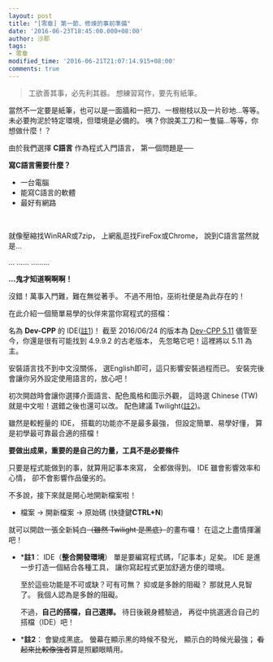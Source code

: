 ```yaml
---
layout: post
title: "[零章] 第一節、修煉的事前準備"
date: '2016-06-23T18:45:00.000+08:00'
author: 沙耶
tags:
- 零章
modified_time: '2016-06-21T21:07:14.915+08:00'
comments: true
---
```


> 工欲善其事，必先利其器。
> 想練習寫作，要先有紙筆。

當然不一定要是紙筆，也可以是一面牆和一把刀、一根樹枝以及一片砂地…等等。
未必要拘泥於特定環境，但環境是必備的。
咦？你說美工刀和一隻貓…等等，你想做什麼！？
<br />

由於我們選擇 **C語言** 作為程式入門語言，
第一個問題是──

**寫C語言需要什麼？**

- 一台電腦
- 能寫C語言的軟體
- 最好有網路
<br />

就像壓縮找WinRAR或7zip，
上網亂逛找FireFox或Chrome，
說到C語言當然就是…

…
……
………

**…鬼才知道啊啊啊！**
<br />

沒錯！萬事入門難，難在無從著手。
不過不用怕，巫術社便是為此存在的！

在此介紹一個簡單易學的伙伴來當你寫程式的搭檔：

名為 **Dev-CPP** 的 IDE([註1](#c1))！
截至 2016/06/24 的版本為 [Dev-CPP 5.11](https://sourceforge.net/projects/orwelldevcpp/)
儘管至今，你還是很有可能找到 4.9.9.2 的古老版本，
先忽略它吧！這裡將以 5.11 為主。

安裝語言找不到中文沒關係，
選English即可，這只影響安裝過程而已。
安裝完後會讓你另外設定使用語言的，放心吧！

初次開啟時會讓你選擇介面語言、配色風格和圖示外觀，
這時選 Chinese (TW) 就是中文啦！選錯之後也還可以改。
配色建議 Twilight([註2](#c2))。

雖然是較輕量的 IDE，
搭載的功能亦不是最多最強，
但設定簡單、易學好懂，
算是初學最可靠最合適的搭檔！

**要做出成果，重要的是自己的力量，工具不是必要條件**

只要是程式能做到的事，就算用記事本來寫，
全都做得到。
IDE 雖會影響效率和心情，
卻不會影響作品優劣的。
<br />

不多說，接下來就是開心地開新檔案啦！

- 檔案 -> 開新檔案 -> 原始碼 (快捷鍵**CTRL+N**)

就可以開啟一張全新純白~~（雖然 Twilight 是黑底）~~的畫布囉！
在這之上盡情揮灑吧！
<br />

- *<a name="c1"></a>**註1**：
	IDE（**整合開發環境**）
	單是要編寫程式碼，「記事本」足矣。
	IDE 是進一步打造一個結合各種工具，
	讓你寫起程式更加舒適方便的環境。
	
	至於這些功能是不可或缺？可有可無？
	抑或是多餘的阻礙？
	那就見人見智了。
	我個人認為是多餘的阻礙。
	
	不過，**自己的搭檔，自己選擇。**
	待日後親身體驗過，
	再從中挑選適合自己的搭檔（IDE）吧！
	
- *<a name="c2"></a>**註2**：
	會變成黑底。
	螢幕在顯示黑的時候不發光，
	顯示白的時候光最強；
	~~看起來比較像強者~~算是照顧眼睛用。